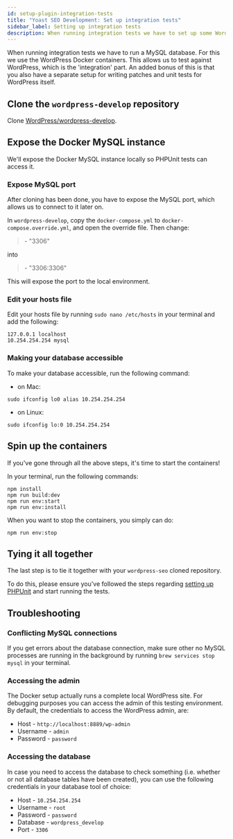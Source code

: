 ```yaml
---
id: setup-plugin-integration-tests
title: "Yoast SEO Development: Set up integration tests"
sidebar_label: Setting up integration tests
description: When running integration tests we have to set up some WordPress Docker containers. This allows us to test against WordPress, which is the 'integration' part.
---
```


When running integration tests we have to run a MySQL database. For this we use the WordPress Docker containers. This allows us to test against WordPress, which is the 'integration' part. An added bonus of this is that you also have a separate setup for writing patches and unit tests for WordPress itself.

## Clone the `wordpress-develop` repository
Clone [WordPress/wordpress-develop](https://github.com/WordPress/wordpress-develop).

## Expose the Docker MySQL instance
We'll expose the Docker MySQL instance locally so PHPUnit tests can access it.

### Expose MySQL port
After cloning has been done, you have to expose the MySQL port, which allows us to connect to it later on.

In `wordpress-develop`, copy the `docker-compose.yml` to `docker-compose.override.yml`, and open the override file. Then change:

> \- "3306"

into

> \- "3306:3306"

This will expose the port to the local environment.

### Edit your hosts file
Edit your hosts file by running `sudo nano /etc/hosts` in your terminal and add the following:

```shell script
127.0.0.1 localhost
10.254.254.254 mysql
```

### Making your database accessible
To make your database accessible, run the following command:

* on Mac:
```shell script
sudo ifconfig lo0 alias 10.254.254.254
```

* on Linux:
```shell script
sudo ifconfig lo:0 10.254.254.254
```

## Spin up the containers
If you've gone through all the above steps, it's time to start the containers!

In your terminal, run the following commands:

```shell script
npm install
npm run build:dev
npm run env:start
npm run env:install
```

When you want to stop the containers, you simply can do:

```shell script
npm run env:stop
```

## Tying it all together
The last step is to tie it together with your `wordpress-seo` cloned repository.

To do this, please ensure you've followed the steps regarding [setting up PHPUnit](setup.md#set-up-phpunit) and start running the tests.

## Troubleshooting

### Conflicting MySQL connections

If you get errors about the database connection, make sure other no MySQL processes are running in the background by running `brew services stop mysql` in your terminal.

### Accessing the admin 

The Docker setup actually runs a complete local WordPress site. For debugging purposes you can access the admin of this testing environment. By default, the credentials to access the WordPress admin, are:

* Host - `http://localhost:8889/wp-admin`
* Username - `admin`
* Password - `password`

### Accessing the database

In case you need to access the database to check something (i.e. whether or not all database tables have been created), you can use the following credentials in your database tool of choice:

* Host - `10.254.254.254`
* Username - `root`
* Password - `password`
* Database - `wordpress_develop`
* Port - `3306`
